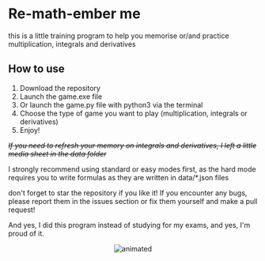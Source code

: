 # Re-math-ember me
this is a little training program to help you memorise or/and practice multiplication, integrals and derivatives

## How to use
1. Download the repository
2. Launch the game.exe file
3. Or launch the game.py file with python3 via the terminal 
4. Choose the type of game you want to play (multiplication, integrals or derivatives)
5. Enjoy!

_~~If you need to refresh your memory on integrals and derivatives, I left a little media sheet in the data folder~~_ 

I strongly recommend using standard or easy modes first, as the hard mode requires you to write formulas as they are written in data/*.json files

don't forget to star the repository if you like it!
If you encounter any bugs, please report them in the issues section or fix them yourself and make a pull request!

And yes, I did this program instead of studying for my exams, and yes, I'm proud of it.

<p align="center">
  <img src="media/cat_eat.gif" alt="animated" />
</p>
